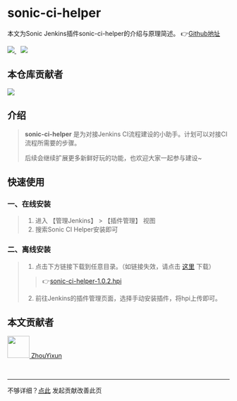 # sonic-ci-helper
本文为Sonic Jenkins插件sonic-ci-helper的介绍与原理简述。 👉[Github地址](https://github.com/jenkinsci/sonic-ci-helper-plugin)

<a href="#">  
<img src="https://img.shields.io/github/stars/jenkinsci/sonic-ci-helper-plugin?style=social">
<img style="margin-left:10px" src="https://img.shields.io/github/forks/jenkinsci/sonic-ci-helper-plugin?style=social">
</a>

## 本仓库贡献者

<a href="https://github.com/jenkinsci/sonic-ci-helper-plugin/graphs/contributors">
  <img src="https://contrib.rocks/image?repo=jenkinsci/sonic-ci-helper-plugin" />
</a>

## 介绍

> **sonic-ci-helper** 是为对接Jenkins CI流程建设的小助手。计划可以对接CI流程所需要的步骤。
>
> 后续会继续扩展更多新鲜好玩的功能，也欢迎大家一起参与建设~

## 快速使用

### 一、在线安装

> 1. 进入 【管理Jenkins】 > 【插件管理】 视图
> 2. 搜索Sonic CI Helper安装即可
> 
> <el-image hide-on-click-modal src="https://img.wenjie.store/2022-07-27/1658886552-595597-9a1d8b2970d61eaebd9b806a13e373c.png"
> :preview-src-list="['https://img.wenjie.store/2022-07-27/1658886552-595597-9a1d8b2970d61eaebd9b806a13e373c.png']" style="width: 80%"/>

### 二、离线安装

> 1. 点击下方链接下载到任意目录。（如链接失效，请点击 <a href="https://repo.jenkins-ci.org/artifactory/releases/io/jenkins/plugins/sonic-ci-helper/1.0.2/sonic-ci-helper-1.0.2.hpi" target="_blank">这里</a> 下载）
>
>  > 👉<a href="https://download.sonic-cloud.wiki/sonic/sonic-ci-helper/v1.0.2/sonic-ci-helper-1.0.2.hpi" target="_blank">sonic-ci-helper-1.0.2.hpi</a>
> 2. 前往Jenkins的插件管理页面，选择手动安装插件，将hpi上传即可。

## 本文贡献者
<div class="cont">
<a href="https://gitee.com/ZhouYixun" target="_blank">
<img src="https://portrait.gitee.com/uploads/avatars/user/2698/8096045_ZhouYixun_1645499109.png!avatar100" width="50"/>
<span>ZhouYixun</span>
</a>
</div>


&nbsp;
&nbsp;
***
不够详细？[点此](https://github.com/SonicCloudOrg/sonic-offical-website/edit/main/src/markdown/sgm/re-sch.md) 发起贡献改善此页

